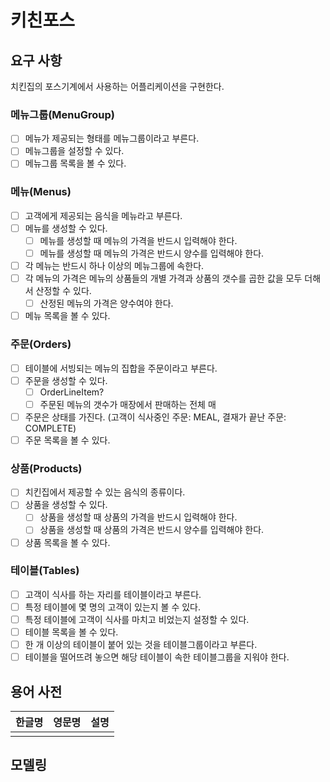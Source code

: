 # 키친포스

## 요구 사항

치킨집의 포스기계에서 사용하는 어플리케이션을 구현한다.

### 메뉴그룹(MenuGroup)

- [ ] 메뉴가 제공되는 형태를 메뉴그룹이라고 부른다.
- [ ] 메뉴그룹을 설정할 수 있다.
- [ ] 메뉴그룹 목록을 볼 수 있다.

### 메뉴(Menus)

- [ ] 고객에게 제공되는 음식을 메뉴라고 부른다.
- [ ] 메뉴를 생성할 수 있다.
    - [ ] 메뉴를 생성할 때 메뉴의 가격을 반드시 입력해야 한다.
    - [ ] 메뉴를 생성할 때 메뉴의 가격은 반드시 양수를 입력해야 한다.    
- [ ] 각 메뉴는 반드시 하나 이상의 메뉴그룹에 속한다.
- [ ] 각 메뉴의 가격은 메뉴의 상품들의 개별 가격과 상품의 갯수를 곱한 값을 모두 더해서 산정할 수 있다.
    - [ ] 산정된 메뉴의 가격은 양수여야 한다.
- [ ] 메뉴 목록을 볼 수 있다.

### 주문(Orders)

- [ ] 테이블에 서빙되는 메뉴의 집합을 주문이라고 부른다.
- [ ] 주문을 생성할 수 있다.
    - [ ] OrderLineItem?
    - [ ] 주문된 메뉴의 갯수가 매장에서 판매하는 전체 매
- [ ] 주문은 상태를 가진다. (고객이 식사중인 주문: MEAL, 결재가 끝난 주문: COMPLETE)
- [ ] 주문 목록을 볼 수 있다.

### 상품(Products)

- [ ] 치킨집에서 제공할 수 있는 음식의 종류이다.
- [ ] 상품을 생성할 수 있다.
    - [ ] 상품을 생성할 때 상품의 가격을 반드시 입력해야 한다.
    - [ ] 상품을 생성할 때 상품의 가격은 반드시 양수를 입력해야 한다.    
- [ ] 상품 목록을 볼 수 있다.

### 테이블(Tables)

- [ ] 고객이 식사를 하는 자리를 테이블이라고 부른다.
- [ ] 특정 테이블에 몇 명의 고객이 있는지 볼 수 있다.
- [ ] 특정 테이블에 고객이 식사를 마치고 비었는지 설정할 수 있다.
- [ ] 테이블 목록을 볼 수 있다.
- [ ] 한 개 이상의 테이블이 붙어 있는 것을 테이블그룹이라고 부른다.
- [ ] 테이블을 떨어뜨려 놓으면 해당 테이블이 속한 테이블그룹을 지워야 한다.

## 용어 사전

| 한글명 | 영문명 | 설명 |
| --- | --- | --- |
|  |  |  |

## 모델링
